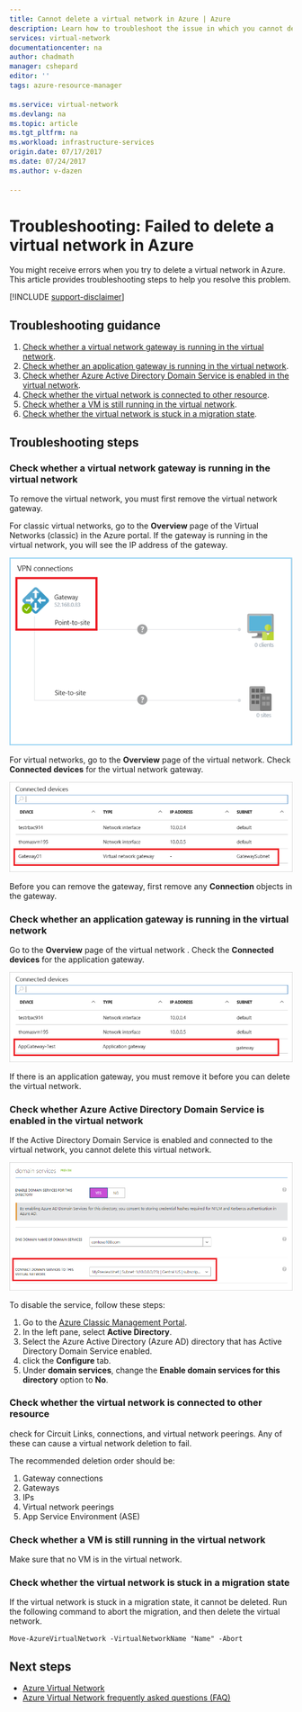 ```yaml
---
title: Cannot delete a virtual network in Azure | Azure
description: Learn how to troubleshoot the issue in which you cannot delete a virtual network in Azure.
services: virtual-network
documentationcenter: na
author: chadmath
manager: cshepard
editor: ''
tags: azure-resource-manager

ms.service: virtual-network
ms.devlang: na
ms.topic: article
ms.tgt_pltfrm: na
ms.workload: infrastructure-services
origin.date: 07/17/2017
ms.date: 07/24/2017
ms.author: v-dazen

---
```


# Troubleshooting: Failed to delete a virtual network in Azure

You might receive errors when you try to delete a virtual network in Azure. This article provides troubleshooting steps to help you resolve this problem. 

[!INCLUDE [support-disclaimer](../../includes/support-disclaimer.md)]

## Troubleshooting guidance 

1. [Check whether a virtual network gateway is running in the virtual network](#check-whether-a-virtual-network-gateway-is-running-in-the-virtual-network).
2. [Check whether an application gateway is running in the virtual network](#check-whether-an-application-gateway-is-running-in-the-virtual-network).
3. [Check whether Azure Active Directory Domain Service is enabled in the virtual network](#check-whether-azure-active-directory-domain-service-is-enabled-in-the-virtual-network).
4. [Check whether the virtual network is connected to other resource](#check-whether-the-virtual-network-is-connected-to-other-resource).
5. [Check whether a VM is still running in the virtual network](#check-whether-a-vm-is-still-running-in-the-virtual-network).
6. [Check whether the virtual network is stuck in a migration state](#check-whether-the-virtual-network-is-stuck-in-a-migration-state).

## Troubleshooting steps

### Check whether a virtual network gateway is running in the virtual network

To remove the virtual network, you must first remove the virtual network gateway.

For classic virtual networks, go to the **Overview** page of the Virtual Networks (classic) in the Azure portal. If the gateway is running in the virtual network, you will see the IP address of the gateway. 

![Check whether gateway is running](media/virtual-network-troubleshoot-cannot-delete-vnet/classic-gateway.png)

For virtual networks, go to the **Overview** page of the virtual network. Check **Connected devices** for the virtual network gateway.

![Check the connected device for ](media/virtual-network-troubleshoot-cannot-delete-vnet/vnet-gateway.png)

Before you can remove the gateway, first remove any **Connection** objects in the gateway.

### Check whether an application gateway is running in the virtual network

Go to the **Overview** page of the virtual network . Check the **Connected devices** for the application gateway.

![Check the connected device](media/virtual-network-troubleshoot-cannot-delete-vnet/app-gateway.png)

If there is an application gateway, you must remove it before you can delete the virtual network.

### Check whether Azure Active Directory Domain Service is enabled in the virtual network

If the Active Directory Domain Service is enabled and connected to the virtual network, you cannot delete this virtual network. 

![Check the connected device](media/virtual-network-troubleshoot-cannot-delete-vnet/enable-domain-services.png)

To disable the service, follow these steps:

1. Go to the [Azure Classic Management Portal](https://manage.windowsazure.cn).
2. In the left pane, select  **Active Directory**.
3. Select the Azure Active Directory (Azure AD) directory that has Active Directory Domain Service enabled.
4. click the **Configure** tab.
5. Under **domain services**, change the **Enable domain services for this directory** option to **No**.  

### Check whether the virtual network is connected to other resource

check for Circuit Links, connections, and virtual network peerings. Any of these can cause a virtual network deletion to fail. 

The recommended deletion order should be:

1. Gateway connections
2. Gateways
3. IPs
4. Virtual network peerings
5. App Service Environment (ASE)

### Check whether a VM is still running in the virtual network

Make sure that no VM is in the virtual network.

### Check whether the virtual network is stuck in a migration state

If the virtual network is stuck in a migration state, it cannot be deleted. Run the following command to abort the migration, and then delete the virtual network.

    Move-AzureVirtualNetwork -VirtualNetworkName "Name" -Abort

## Next steps

- [Azure Virtual Network](virtual-networks-overview.md)
- [Azure Virtual Network frequently asked questions (FAQ)](virtual-networks-faq.md)